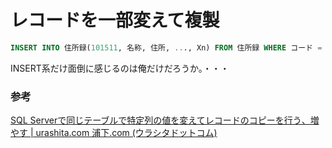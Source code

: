 # レコードを一部変えて複製

```sql
INSERT INTO 住所録(101511, 名称, 住所, ..., Xn) FROM 住所録 WHERE コード = 511000
```

INSERT系だけ面倒に感じるのは俺だけだろうか。・・・

### 参考

[SQL Serverで同じテーブルで特定列の値を変えてレコードのコピーを行う、増やす  |  urashita.com 浦下.com (ウラシタドットコム)](https://urashita.com/archives/28641)